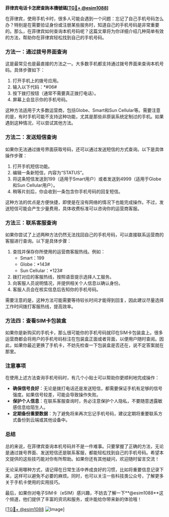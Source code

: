 **菲律宾电话卡怎麽查詢本機號碼[[TG💪+ @esim1088](https://t.me/s/esim1088)]**

在菲律宾，使用手机卡时，很多人可能会遇到一个问题：忘记了自己手机号码怎么办？特别是在需要验证身份或注册某些服务时，知道自己的手机号码是非常重要的。那么，在菲律宾如何查询本机号码呢？这篇文章将为你详细介绍几种简单有效的方法，帮助你在菲律宾轻松找到自己的手机号码。

### 方法一：通过拨号界面查询

这是最常见也是最直接的方法之一。大多数手机都支持通过拨号界面来查询本机号码。具体步骤如下：

1. 打开手机上的拨号应用。
2. 输入以下代码：*#06#
3. 按下拨打按钮（通常不需要真正拨打电话）。
4. 屏幕上会显示你的手机号码。

这种方法适用于大多数运营商，包括Globe、Smart和Sun Cellular等。需要注意的是，有时手机可能不支持这种功能，尤其是那些非原装系统定制过的手机。如果遇到这种情况，可以尝试其他方法。

### 方法二：发送短信查询

如果你无法通过拨号界面获取号码，还可以通过发送短信的方式查询。以下是具体操作步骤：

1. 打开手机短信功能。
2. 编辑一条新短信，内容为“STATUS”。
3. 将这条短信发送到199（适用于Smart用户）或者发送到4999（适用于Globe和Sun Cellular用户）。
4. 稍等片刻后，你会收到一条包含你手机号码的回复短信。

这种方法的优点是方便快捷，即使是在没有网络的情况下也能完成操作。不过，发送短信可能会产生少量费用，具体收费标准可以咨询你的运营商客服。

### 方法三：联系客服查询

如果你尝试了上述两种方法仍然无法找回自己的手机号码，可以直接联系运营商的客服进行查询。以下是具体步骤：

1. 查找并保存你所使用的运营商客服热线。例如：
   - Smart：199
   - Globe：*143#
   - Sun Cellular：*123#
2. 拨打对应的客服热线，按照语音提示选择人工服务。
3. 向客服人员说明情况，并提供相关个人信息以确认身份。
4. 客服人员会在核实信息后告知你的手机号码。

需要注意的是，这种方法可能需要等待较长时间才能得到回复，因此建议尽量选择工作时间拨打客服热线，提高效率。

### 方法四：查看SIM卡包装盒

如果你是新购买的手机卡，那么很可能你的手机号码就印在SIM卡包装盒上。很多运营商都会将用户的手机号码标注在包装盒正面或者背面，以便用户随时查阅。因此，如果你最近更换了手机卡，不妨先检查一下包装盒是否还在，说不定答案就在那里。

### 注意事项

在使用上述方法查询手机号码时，有几个小贴士可以帮助你更顺利地完成操作：

- **确保信号良好**：无论是拨打电话还是发送短信，都需要保证手机有足够的信号强度。如果信号较差，可能会导致操作失败。
- **保护个人信息**：在联系客服查询时，务必注意保护个人隐私，不要随意透露敏感信息给陌生人。
- **定期备份重要数据**：为了避免将来再次忘记手机号码，建议定期将重要联系方式备份到云端或其他设备中。

### 总结

总的来说，在菲律宾查询本机号码并不是一件难事。只要掌握了正确的方法，无论是通过拨号界面、发送短信还是联系客服，都能轻松找到自己的手机号码。希望本文提供的这些技巧能对你有所帮助。如果你还有其他疑问，欢迎随时留言交流！

无论采用哪种方式，请记得在日常生活中养成良好的习惯，比如将重要信息记录下来，这样可以避免不必要的麻烦。同时，也可以关注一些科技类公众号，了解更多关于手机卡使用的实用技巧。

最后，如果你对电子SIM卡（eSIM）感兴趣，不妨去了解一下**@esim1088**这个频道，他们提供了丰富的资讯和服务，或许能给你带来新的体验哦！

[[TG💪+ @esim1088](https://t.me/s/esim1088) ![Image](https://i.postimg.cc/4NQfJmqS/Snipaste-2025-05-13-00-14-12.png)]